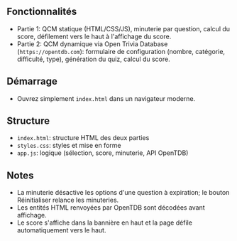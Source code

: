 ## Fonctionnalités
- Partie 1: QCM statique (HTML/CSS/JS), minuterie par question, calcul du score, défilement vers le haut à l'affichage du score.
- Partie 2: QCM dynamique via Open Trivia Database (`https://opentdb.com`): formulaire de configuration (nombre, catégorie, difficulté, type), génération du quiz, calcul du score.

## Démarrage
- Ouvrez simplement `index.html` dans un navigateur moderne.

## Structure
- `index.html`: structure HTML des deux parties
- `styles.css`: styles et mise en forme
- `app.js`: logique (sélection, score, minuterie, API OpenTDB)

## Notes
- La minuterie désactive les options d'une question à expiration; le bouton Réinitialiser relance les minuteries.
- Les entités HTML renvoyées par OpenTDB sont décodées avant affichage.
- Le score s'affiche dans la bannière en haut et la page défile automatiquement vers le haut.
